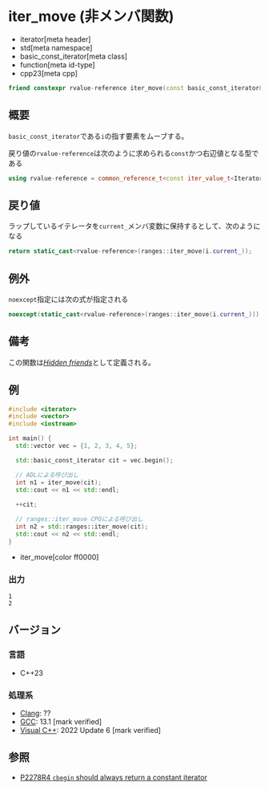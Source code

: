 # iter_move (非メンバ関数)
* iterator[meta header]
* std[meta namespace]
* basic_const_iterator[meta class]
* function[meta id-type]
* cpp23[meta cpp]

```cpp
friend constexpr rvalue-reference iter_move(const basic_const_iterator& i) noexcept(/*see below*/);
```

## 概要

`basic_const_iterator`である`i`の指す要素をムーブする。

戻り値の`rvalue-reference`は次のように求められる`const`かつ右辺値となる型である

```cpp
using rvalue-reference = common_reference_t<const iter_value_t<Iterator>&&, iter_rvalue_reference_t<Iterator>>;
```

## 戻り値

ラップしているイテレータを`current_`メンバ変数に保持するとして、次のようになる

```cpp
return static_cast<rvalue-reference>(ranges::iter_move(i.current_));
```

## 例外

`noexcept`指定には次の式が指定される

```cpp
noexcept(static_cast<rvalue-reference>(ranges::iter_move(i.current_)))
```

## 備考

この関数は[*Hidden friends*](/article/lib/hidden_friends.md)として定義される。

## 例
```cpp example
#include <iterator>
#include <vector>
#include <iostream>

int main() {
  std::vector vec = {1, 2, 3, 4, 5};

  std::basic_const_iterator cit = vec.begin();

  // ADLによる呼び出し
  int n1 = iter_move(cit);
  std::cout << n1 << std::endl;
  
  ++cit;

  // ranges::iter_move CPOによる呼び出し
  int n2 = std::ranges::iter_move(cit);
  std::cout << n2 << std::endl;
}
```
* iter_move[color ff0000]

### 出力
```
1
2
```

## バージョン
### 言語
- C++23

### 処理系
- [Clang](/implementation.md#clang): ??
- [GCC](/implementation.md#gcc): 13.1 [mark verified]
- [Visual C++](/implementation.md#visual_cpp): 2022 Update 6 [mark verified]

## 参照

- [P2278R4 `cbegin` should always return a constant iterator](https://www.open-std.org/jtc1/sc22/wg21/docs/papers/2022/p2278r4.html)
